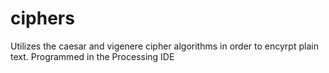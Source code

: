 # ciphers
Utilizes the caesar and vigenere cipher algorithms in order to encyrpt plain text. Programmed in the Processing IDE
